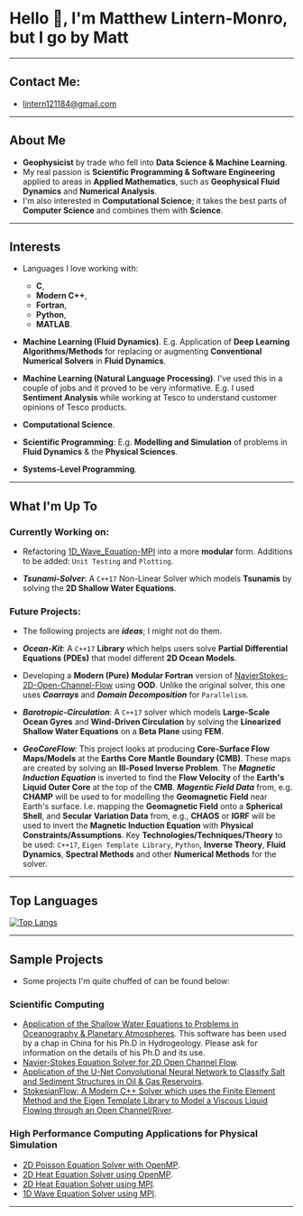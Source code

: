 # Hello 👋, I'm Matthew Lintern-Monro, but I go by Matt
---
## Contact Me:

* <lintern121184@gmail.com>
---
## About Me
* __Geophysicist__ by trade who fell into __Data Science & Machine Learning__.
* My real passion is __Scientific Programming & Software Engineering__ applied to areas in __Applied Mathematics__, such as __Geophysical Fluid Dynamics__ and __Numerical Analysis__.
* I'm also interested in __Computational Science__; it takes the best parts of __Computer Science__ and combines them with __Science__.
---
## Interests
- Languages I love working with:
   * __C__,
   * __Modern C++__,
   * __Fortran__,
   * __Python__,
   * __MATLAB__.
  

- __Machine Learning (Fluid Dynamics)__. E.g. Application of __Deep Learning Algorithms/Methods__ for replacing or augmenting __Conventional Numerical Solvers__ in __Fluid Dynamics__.
- __Machine Learning (Natural Language Processing)__. I've used this in a couple of jobs and it proved to be very informative. E.g. I used __Sentiment Analysis__ while working at Tesco to understand customer opinions of Tesco products.
- __Computational Science__. 
- __Scientific Programming__: E.g. __Modelling and Simulation__ of problems in __Fluid Dynamics__ & the __Physical Sciences__.
- __Systems-Level Programming__.

---
## What I'm Up To

### Currently Working on:

* Refactoring [1D_Wave_Equation-MPI](https://github.com/MRLintern/1D_Wave-Equation-MPI) into a more __modular__ form. Additions to be added: `Unit Testing` and `Plotting`.

* ___Tsunami-Solver___: A `C++17` Non-Linear Solver which models __Tsunamis__ by solving the __2D Shallow Water Equations__.

### Future Projects:
* The following projects are ___ideas___; I might not do them.

* ___Ocean-Kit___: A `C++17` __Library__ which helps users solve __Partial Differential Equations (PDEs)__ that model different __2D Ocean Models__.

* Developing a __Modern (Pure) Modular Fortran__ version of [NavierStokes-2D-Open-Channel-Flow](https://github.com/MRLintern/NavierStokes-2D-Open-Channel-Flow) using __OOD__. Unlike the original solver, this one uses ___Coarrays___ and ___Domain Decomposition___ for `Parallelism`.


* ___Barotropic-Circulation___: A `C++17` solver which models __Large-Scale Ocean Gyres__ and __Wind-Driven Circulation__ by solving the __Linearized Shallow Water Equations__ on a __Beta Plane__ using __FEM__.
  
* ___GeoCoreFlow___: This project looks at producing __Core-Surface Flow Maps/Models__ at the __Earths Core Mantle Boundary (CMB)__. These maps are created by solving an __Ill-Posed Inverse Problem__. The ___Magnetic Induction Equation___ is inverted to find the __Flow Velocity__ of the __Earth's Liquid Outer Core__ at the top of the __CMB__. ___Magentic Field Data___ from, e.g. __CHAMP__ will be used to for modelling the __Geomagnetic Field__ near Earth's surface. I.e. mapping the __Geomagnetic Field__ onto a __Spherical Shell__, and __Secular Variation Data__ from, e.g., __CHAOS__ or __IGRF__ will be used to invert the __Magnetic Induction Equation__ with __Physical Constraints/Assumptions__. Key __Technologies/Techniques/Theory__ to be used: `C++17`, `Eigen Template Library`, `Python`, __Inverse Theory__, __Fluid Dynamics__, __Spectral Methods__ and other __Numerical Methods__ for the solver.


---
## Top Languages
[![Top Langs](https://github-readme-stats.vercel.app/api/top-langs/?username=MRLintern&layout=compact&theme=rose_pine&hide=jupyter%20notebook,javascript,html)](https://github.com/anuraghazra/github-readme-stats)

---
## Sample Projects
* Some projects I'm quite chuffed of can be found below:

### Scientific Computing

- [Application of the Shallow Water Equations to Problems in Oceanography & Planetary Atmospheres](https://github.com/MRLintern/Shallow_Water_Equations). This software has been used by a chap in China for his Ph.D in Hydrogeology. Please ask for information on the details of his Ph.D and its use.
- [Navier-Stokes Equation Solver for 2D Open Channel Flow](https://github.com/MRLintern/NavierStokes-2D-ChannelFlow).
- [Application of the U-Net Convolutional Neural Network to Classify Salt and Sediment Structures in Oil & Gas Reservoirs](https://github.com/MRLintern/Salt_and_Sediment_Classification).
- [StokesianFlow; A Modern C++ Solver which uses the Finite Element Method and the Eigen Template Library to Model a Viscous Liquid Flowing through an Open Channel/River](https://github.com/MRLintern/StokesianFlow).


### High Performance Computing Applications for Physical Simulation
- [2D Poisson Equation Solver with OpenMP](https://github.com/MRLintern/2D_Poisson_Equation_OpenMP).
- [2D Heat Equation Solver using OpenMP](https://github.com/MRLintern/2D-Heat-Equation_OpenMP).
- [2D Heat Equation Solver using MPI](https://github.com/MRLintern/2D_Heat_Equation-MPI).
- [1D Wave Equation Solver using MPI](https://github.com/MRLintern/1D_Wave-Equation-MPI).
---










                                                                                                       

  

  
    
 
